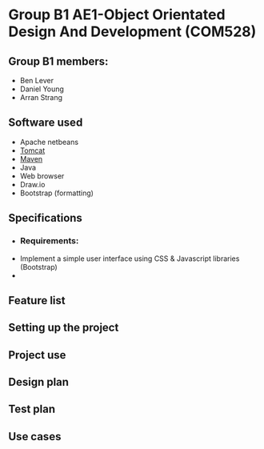 # Group B1 AE1-Object Orientated Design And Development (COM528)

## Group B1 members:
* Ben Lever 
* Daniel Young 
* Arran Strang

## Software used

* Apache netbeans
* [Tomcat](http://tomcat.apache.org/ "Tomcat Link")
* [Maven](http://tomcat.apache.org/ "Tomcat Link")
* Java
* Web browser
* Draw.io
* Bootstrap (formatting)

## Specifications
  * ###  Requirements:
  * Implement a simple user interface using CSS & Javascript libraries (Bootstrap)
  * 

## Feature list

## Setting up the project

## Project use

## Design plan

## Test plan

## Use cases

